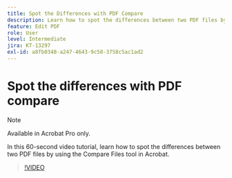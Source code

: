 ```yaml
---
title: Spot the Differences with PDF Compare
description: Learn how to spot the differences between two PDF files by using the Compare Files tool in Acrobat
feature: Edit PDF
role: User
level: Intermediate
jira: KT-13297
exl-id: a8fb0348-a247-4643-9c50-3758c5ac1ad2
---
```

# Spot the differences with PDF compare

>[!NOTE]
>
>Available in Acrobat Pro only.

In this 60-second video tutorial, learn how to spot the differences between two PDF files by using the Compare Files tool in Acrobat.

>[!VIDEO](https://video.tv.adobe.com/v/3409905?quality=12&learn=on&hidetitle=true)
